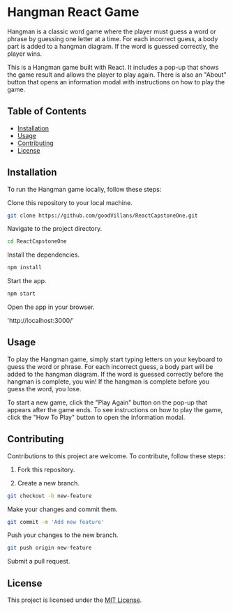 
# Hangman React Game

Hangman is a classic word game where the player must guess a word or phrase by guessing one letter at a time. For each incorrect guess, a body part is added to a hangman diagram. If the word is guessed correctly, the player wins.

This is a Hangman game built with React. It includes a pop-up that shows the game result and allows the player to play again. There is also an "About" button that opens an information modal with instructions on how to play the game.

## Table of Contents

- [Installation](#installation)
- [Usage](#usage)
- [Contributing](#contributing)
- [License](#license)

## Installation

To run the Hangman game locally, follow these steps:

Clone this repository to your local machine.

```bash
git clone https://github.com/goodVillans/ReactCapstoneOne.git
```

Navigate to the project directory.

```bash
cd ReactCapstoneOne
```

Install the dependencies.

```bash
npm install
```

Start the app.

```bash
npm start
```

Open the app in your browser.

'http://localhost:3000/'

## Usage

To play the Hangman game, simply start typing letters on your keyboard to guess the word or phrase. For each incorrect guess, a body part will be added to the hangman diagram. If the word is guessed correctly before the hangman is complete, you win! If the hangman is complete before you guess the word, you lose.

To start a new game, click the "Play Again" button on the pop-up that appears after the game ends. To see instructions on how to play the game, click the "How To Play" button to open the information modal.

## Contributing

Contributions to this project are welcome. To contribute, follow these steps:

1. Fork this repository.

2. Create a new branch.

```bash
git checkout -b new-feature
```

Make your changes and commit them.

```bash
git commit -m 'Add new feature'
```

Push your changes to the new branch.

```bash
git push origin new-feature
```

Submit a pull request.

## License

This project is licensed under the [MIT License](https://opensource.org/licenses/MIT).
